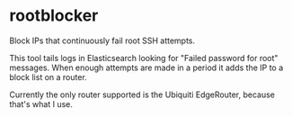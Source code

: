 # rootblocker

Block IPs that continuously fail root SSH attempts.

This tool tails logs in Elasticsearch looking for "Failed password for root" messages. When enough attempts are made in a period it adds the IP to a block list on a router.

Currently the only router supported is the Ubiquiti EdgeRouter, because that's what I use.
